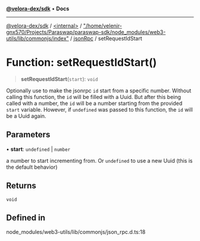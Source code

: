 [**@velora-dex/sdk**](../../../../../../README.md) • **Docs**

***

[@velora-dex/sdk](../../../../../../globals.md) / [\<internal\>](../../../../../README.md) / ["/home/velenir-gnx570/Projects/Paraswap/paraswap-sdk/node\_modules/web3-utils/lib/commonjs/index"](../../../README.md) / [jsonRpc](../README.md) / setRequestIdStart

# Function: setRequestIdStart()

> **setRequestIdStart**(`start`): `void`

Optionally use to make the jsonrpc `id` start from a specific number.
Without calling this function, the `id` will be filled with a Uuid.
But after this being called with a number, the `id` will be a number starting from the provided `start` variable.
However, if `undefined` was passed to this function, the `id` will be a Uuid again.

## Parameters

• **start**: `undefined` \| `number`

a number to start incrementing from.
	Or `undefined` to use a new Uuid (this is the default behavior)

## Returns

`void`

## Defined in

node\_modules/web3-utils/lib/commonjs/json\_rpc.d.ts:18
